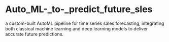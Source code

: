 # Auto_ML-_to-_predict_future_sles
a custom-built AutoML pipeline for time series sales forecasting, integrating both classical machine learning and deep learning models to deliver accurate future predictions.
